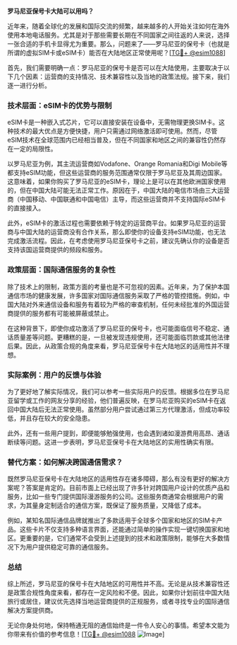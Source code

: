 **罗马尼亚保号卡大陆可以用吗？**

近年来，随着全球化的发展和国际交流的频繁，越来越多的人开始关注如何在海外使用本地电话服务。尤其是对于那些需要长期在不同国家之间往返的人来说，选择一张合适的手机卡显得尤为重要。那么，问题来了——罗马尼亚的保号卡（也就是所谓的虚拟SIM卡或eSIM卡）能否在大陆地区正常使用呢？[[TG💪+ @esim1088](https://t.me/s/esim1088)]

首先，我们需要明确一点：罗马尼亚的保号卡是否可以在大陆使用，主要取决于以下几个因素：运营商的支持情况、技术兼容性以及当地的政策法规。接下来，我们逐一进行分析。

### 技术层面：eSIM卡的优势与限制

eSIM卡是一种嵌入式芯片，它可以直接安装在设备中，无需物理更换SIM卡。这种技术的最大优点是方便快捷，用户只需通过网络激活即可使用。然而，尽管eSIM技术在全球范围内已经相当普及，但在不同国家和地区之间的兼容性仍然存在一定的局限性。

以罗马尼亚为例，其主流运营商如Vodafone、Orange Romania和Digi Mobile等都支持eSIM功能，但这些运营商的服务范围通常仅限于罗马尼亚及其周边国家。这意味着，如果你购买了罗马尼亚的eSIM卡，理论上是可以在其他欧洲国家使用的，但在中国大陆可能无法正常工作。原因在于，中国大陆的电信市场由三大运营商（中国移动、中国联通和中国电信）主导，而这些运营商并不支持国际eSIM卡的直接接入。

此外，eSIM卡的激活过程也需要依赖于特定的运营商平台。如果罗马尼亚的运营商与中国大陆的运营商没有合作关系，那么即使你的设备支持eSIM功能，也无法完成激活流程。因此，在考虑使用罗马尼亚保号卡之前，建议先确认你的设备是否支持该国运营商提供的频段和服务。

### 政策层面：国际通信服务的复杂性

除了技术上的限制，政策方面的考量也是不可忽视的因素。近年来，为了保护本国通信市场的健康发展，许多国家对国际通信服务采取了严格的管控措施。例如，中国大陆对外来通信设备和服务有着较为严格的审查机制，任何未经批准的外国运营商提供的服务都有可能被屏蔽或禁止。

在这种背景下，即使你成功激活了罗马尼亚的保号卡，也可能面临信号不稳定、通话质量差等问题。更糟糕的是，一旦被发现违规使用，还可能面临罚款或其他法律后果。因此，从政策合规的角度来看，罗马尼亚保号卡在大陆地区的适用性并不理想。

### 实际案例：用户的反馈与体验

为了更好地了解实际情况，我们可以参考一些实际用户的反馈。根据多位在罗马尼亚留学或工作的网友分享的经验，他们普遍反映，在罗马尼亚购买的eSIM卡在返回中国大陆后无法正常使用。虽然部分用户尝试通过第三方代理激活，但成功率较低，并且存在较大的安全隐患。

此外，还有一些用户提到，即便能够勉强使用，也会遇到诸如漫游费用高昂、通话断续等问题。这进一步表明，罗马尼亚保号卡在大陆地区的实用性确实有限。

### 替代方案：如何解决跨国通信需求？

既然罗马尼亚保号卡在大陆地区的适用性存在诸多障碍，那么有没有更好的解决方案呢？答案是肯定的。目前市面上已经出现了许多针对跨国用户设计的优质产品和服务，比如一些专门提供国际漫游服务的公司。这些服务商通常会根据用户的需求，为其量身定制适合的通信方案，既保证了服务质量，又降低了成本。

例如，某知名国际通信品牌就推出了多款适用于全球多个国家和地区的SIM卡产品。这些卡片不仅支持多种语言界面，还能通过简单的操作实现一键切换国家和地区。更重要的是，它们通常不会受到上述提到的技术和政策限制，能够在大多数情况下为用户提供稳定可靠的通信服务。

### 总结

综上所述，罗马尼亚的保号卡在大陆地区的可用性并不高。无论是从技术兼容性还是政策合规性角度来看，都存在一定风险和不便。因此，如果你计划前往中国大陆旅行或居住，建议优先选择当地运营商提供的正规服务，或者寻找专业的国际通信解决方案提供商。

无论你身处何地，保持畅通无阻的通信始终是一件令人安心的事情。希望本文能为你带来有价值的参考信息！[[TG💪+ @esim1088](https://t.me/s/esim1088) ![Image](https://i.postimg.cc/4NQfJmqS/Snipaste-2025-05-13-00-14-12.png)]